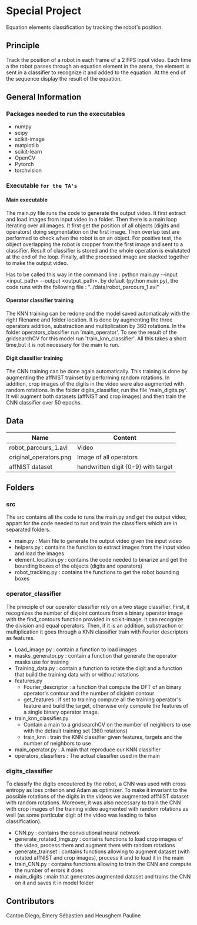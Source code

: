 # Special Project
Equation elements classification by tracking the robot's position.

## Principle
Track the position of a robot in each frame of a 2 FPS input video. Each time a the robot passes through an equation element in the arena, the element 
is sent in a classifier to recognize it and added to the equation. At the end of the sequence display the result of the equation.

## General Information

### Packages needed to run the executables
* numpy
* scipy
* scikit-image
* matplotlib
* scikit-learn
* OpenCV
* Pytorch
* torchvision

### Executable `for the TA's`

#### Main executable
The main.py file runs the code to generate the output video. It first extract and load images from input video in a folder. Then there is a main loop 
iterating over all images. It first get the position of all objects (digits and operators) doing segmentation on the first image. Then overlap test are
performed to check when the robot is on an object. For positive test, the object overlapping the robot is cropper from the first image and sent to a 
classifier. Result of classifier is stored and the whole operation is evalutated at the end of the loop. Finally, all the processed image are stacked together
to make the output video.

Has to be called this way in the command line : python main.py --input <input_path> --output <output_path>. 
by default (python main.py), the code runs with the following file : "../data/robot_parcours_1.avi" 


#### Operator classifier training
The KNN training can be redone and the model saved automaticaly with the right filename and folder location. It is done by augmenting the three operators 
addition, substraction and multiplication by 360 rotations. In the folder operators_classifier run 'main_operator'. To see the result of the gridsearchCV for
this model run 'train_knn_classifier'. All this takes a short time,but it is not necessary for the main to run. 

#### Digit classifier training 
The CNN training can be done again automatically. This training is done by augmenting the affNIST trainset by performing random rotations. In addition, 
crop images of the digits in the video were also augmented with random rotations. In the folder digits_classifier, run the file 'main_digits.py'. 
It will augment both datasets (affNIST and crop images) and then train the CNN classifier over 50 epochs. 



## Data

Name                  |      Content        
----------------------|--------------------------------
robot_parcours_1.avi  |         Video                  
original_operators.png|  Image of all operators 
affNIST dataset       | handwritten digit {0-9} with target

## Folders 

### src 
The src contains all the code to runs the main.py and get the output video, appart for the code needed to run and train the classifiers which are in separated folders.

* main.py : Main file to generate the output video given the input video
* helpers.py : contains the function to extract images from the input video and load the images 
* element_location.py : contains the code needed to binarize and get the bounding boxes of the objects (digits and operators)
* robot_tracking.py : contains the functions to get the robot bounding boxes

### operator_classifier 
The principle of our operator classifier rely on a two stage classifier. First, it recognizes the number of disjoint contours from a binary operator image
with the find_contours function provided in scikit-image. it can recognize the division and equal operators. Then, if it is an addition, substraction 
or multiplication it goes through a KNN classifier train with Fourier descriptors as features.

* Load_image.py : contain a function to load images
* masks_generator.py : contain a function that generate the operator masks use for training
* Training_data.py : contain a function to rotate the digit and a function that build the training data with or without rotations 
* features.py 
	* Fourier_descriptor : a function that compute the DFT of an binary operator's contour and the number of disjoint contour
	* get_features : if set to training compute all the training operator's feature and build the target, otherwise only compute the features of a single binary operator image.
* train_knn_classifier.py 
	* Contain a main to a gridsearchCV on the number of neighbors to use with the default training set (360 rotations)
	* train_knn : train the KNN classifier given features, targets and the number of neighbors to use
* main_operator.py : A main that reproduce our KNN classifier
* operators_classifiers : The actual classifier used in the main


### digits_classifier
To classify the digits encoutered by the robot, a CNN was used with cross entropy as loss criterion and Adam as optimizer. To make it invariant to the possible rotations 
of the digits in the videos we augmented affNIST dataset with random rotations. Moreover, it was also necessary to train the CNN with crop images of the training video augmented 
with random rotations as well (as some particular digit of the video was leading to false classification).

* CNN.py : contains the convolutional neural network
* generate_rotated_imgs.py : contains functions to load crop images of the video, process them and augment them with random rotations
* generate_trainset : contains functions allowing to augment dataset (with rotated affNIST and crop images), process it and to load it in the main
* train_CNN.py : contains functions allowing to train the CNN and compute the number of errors it does
* main_digits : main that generates augmented dataset and trains the CNN on it and saves it in model folder


## Contributors
Canton Diego, Emery Sébastien and Heusghem Pauline

